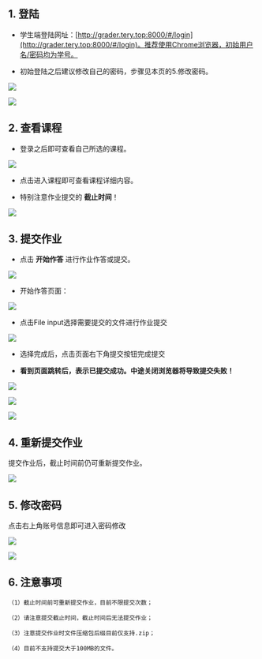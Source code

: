 ## 1. 登陆

- 学生端登陆网址：[http://grader.tery.top:8000/#/login](http://grader.tery.top:8000/#/login)。推荐使用Chrome浏览器，初始用户名/密码均为学号。

- 初始登陆之后建议修改自己的密码，步骤见本页的5.修改密码。

![](assets/s-1.bmp)

![](assets/s-2.bmp)

## 2. 查看课程

- 登录之后即可查看自己所选的课程。

![](assets/s-3.bmp)

- 点击进入课程即可查看课程详细内容。

- 特别注意作业提交的 **截止时间**！

![](assets/s-4.bmp)

## 3. 提交作业

- 点击 **开始作答** 进行作业作答或提交。

![](assets/s-5.bmp)

- 开始作答页面：

![](assets/s-6.bmp)

- 点击File input选择需要提交的文件进行作业提交

![](assets/s-7.bmp)

- 选择完成后，点击页面右下角提交按钮完成提交

- **看到页面跳转后，表示已提交成功。中途关闭浏览器将导致提交失败！**

![](assets/s-8.bmp)

![](assets/s-9.bmp)

![](assets/s-10.bmp)

## 4. 重新提交作业

提交作业后，截止时间前仍可重新提交作业。

![](assets/s-11.bmp)

## 5. 修改密码

点击右上角账号信息即可进入密码修改

![](assets/s-12.bmp)

![](assets/s-13.bmp)

## 6. 注意事项

    （1）截止时间前可重新提交作业，目前不限提交次数；

    （2）请注意提交截止时间，截止时间后无法提交作业；

    （3）注意提交作业时文件压缩包后缀目前仅支持.zip；

    （4）目前不支持提交大于100MB的文件。
